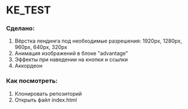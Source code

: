 # KE_TEST
### Сделано: 
1) Вёрстка лендинга под необходимые разрешения: 1920px, 1280px, 960px, 640px, 320px
2) Анимация изображений в блоке "advantage"
3) Эффекты при наведении на кнопки и ссылки
4) Аккордеон

### Как посмотреть:
1) Клонировать репозиторий
2) Открыть файл index.html
